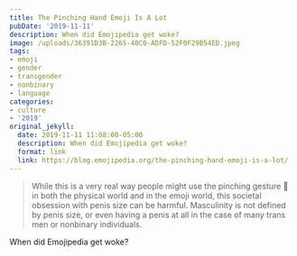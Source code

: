 ```yaml
---
title: The Pinching Hand Emoji Is A Lot
pubDate: '2019-11-11'
description: When did Emojipedia get woke?
image: /uploads/36391D3B-2265-40C0-ADFD-52F0F29B54ED.jpeg
tags:
- emoji
- gender
- transgender
- nonbinary
- language
categories:
- culture
- '2019'
original_jekyll:
  date: 2019-11-11 11:08:00-05:00
  description: When did Emojipedia get woke?
  format: link
  link: https://blog.emojipedia.org/the-pinching-hand-emoji-is-a-lot/
---
```


> While this is a very real way people might use the pinching gesture 🤏 in both the physical world and in the emoji world, this societal obsession with penis size can be harmful. Masculinity is not defined by penis size, or even having a penis at all in the case of many trans men or nonbinary individuals.

When did Emojipedia get woke?
